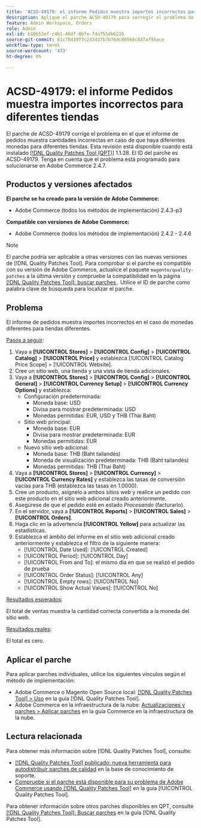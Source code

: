 ```yaml
---
title: 'ACSD-49179: el informe Pedidos muestra importes incorrectos para diferentes tiendas.'
description: Aplique el parche ACSD-49179 para corregir el problema de Adobe Commerce en el que el informe de pedidos muestra importes incorrectos en el caso de monedas diferentes para tiendas diferentes.
feature: Admin Workspace, Orders
role: Admin
exl-id: b10653ef-c4b1-40df-8bfe-7da755db621b
source-git-commit: 81c78439f7c243437b7b76dc80560c847af95ace
workflow-type: tm+mt
source-wordcount: '473'
ht-degree: 0%

---
```


# ACSD-49179: el informe Pedidos muestra importes incorrectos para diferentes tiendas

El parche de ACSD-49179 corrige el problema en el que el informe de pedidos muestra cantidades incorrectas en caso de que haya diferentes monedas para diferentes tiendas. Esta revisión está disponible cuando está instalado [[!DNL Quality Patches Tool (QPT)]](https://experienceleague.adobe.com/en/docs/commerce-knowledge-base/kb/announcements/commerce-announcements/magento-quality-patches-released-new-tool-to-self-serve-quality-patches) 1.1.28. El ID del parche es ACSD-49179. Tenga en cuenta que el problema está programado para solucionarse en Adobe Commerce 2.4.7.

## Productos y versiones afectados

**El parche se ha creado para la versión de Adobe Commerce:**

* Adobe Commerce (todos los métodos de implementación) 2.4.3-p3

**Compatible con versiones de Adobe Commerce:**

* Adobe Commerce (todos los métodos de implementación) 2.4.2 - 2.4.6

>[!NOTE]
>
>El parche podría ser aplicable a otras versiones con las nuevas versiones de [!DNL Quality Patches Tool]. Para comprobar si el parche es compatible con su versión de Adobe Commerce, actualice el paquete `magento/quality-patches` a la última versión y compruebe la compatibilidad en la página [[!DNL Quality Patches Tool]: buscar parches ](https://experienceleague.adobe.com/tools/commerce-quality-patches/index.html). Utilice el ID de parche como palabra clave de búsqueda para localizar el parche.

## Problema

El informe de pedidos muestra importes incorrectos en el caso de monedas diferentes para tiendas diferentes.

<u>Pasos a seguir</u>:

1. Vaya a **[!UICONTROL Stores]** > **[!UICONTROL Config]** > **[!UICONTROL Catalog]** > **[!UICONTROL Price]** y establezca [!UICONTROL Catalog Price Scope] = [!UICONTROL Website].
1. Cree un sitio web, una tienda y una vista de tienda adicionales.
1. Vaya a **[!UICONTROL Stores]** > **[!UICONTROL Config]** > **[!UICONTROL General]** > **[!UICONTROL Currency Setup]** > **[!UICONTROL Currency Options]** y establezca:
   * Configuración predeterminada:
      * Moneda base: USD
      * Divisa para mostrar predeterminada: USD
      * Monedas permitidas: EUR, USD y THB (Thai Baht)
   * Sitio web principal:
      * Moneda base: EUR
      * Divisa para mostrar predeterminada: EUR
      * Monedas permitidas: EUR
   * Nuevo sitio web adicional:
      * Moneda base: THB (Baht tailandés)
      * Moneda de visualización predeterminada: THB (Baht tailandés)
      * Monedas permitidas: THB (Thai Baht)
1. Vaya a **[!UICONTROL Stores]** > **[!UICONTROL Currency]** > **[!UICONTROL Currency Rates]** y establezca las tasas de conversión vacías para THB (establezca las tasas en 1.0000).
1. Cree un producto, asígnelo a ambos sitios web y realice un pedido con este producto en el sitio web adicional creado anteriormente.
1. Asegúrese de que el pedido esté en estado *Procesando* (facturarlo).
1. En el servidor, vaya a **[!UICONTROL Reports]** > **[!UICONTROL Sales]** > **[!UICONTROL Orders]**.
1. Haga clic en la advertencia **[!UICONTROL Yellow]** para actualizar las estadísticas.
1. Establezca el ámbito del informe en el sitio web adicional creado anteriormente y establezca el filtro de la siguiente manera:
   * [!UICONTROL Date Used]: [!UICONTROL Created]
   * [!UICONTROL Period]: [!UICONTROL Day]
   * [!UICONTROL From and To]: el mismo día en que se realizó el pedido de prueba
   * [!UICONTROL Order Status]: [!UICONTROL Any]
   * [!UICONTROL Empty rows]: [!UICONTROL No]
   * [!UICONTROL Show Actual Values]: [!UICONTROL No]

<u>Resultados esperados</u>:

El total de ventas muestra la cantidad correcta convertida a la moneda del sitio web.

<u>Resultados reales</u>:

El total es cero.

## Aplicar el parche

Para aplicar parches individuales, utilice los siguientes vínculos según el método de implementación:

* Adobe Commerce o Magento Open Source local: [[!DNL Quality Patches Tool] > Uso](/help/tools/quality-patches-tool/usage.md) en la guía [!DNL Quality Patches Tool].
* Adobe Commerce en la infraestructura de la nube: [Actualizaciones y parches > Aplicar parches](https://experienceleague.adobe.com/docs/commerce-cloud-service/user-guide/develop/upgrade/apply-patches.html) en la guía Commerce en la infraestructura de la nube.

## Lectura relacionada

Para obtener más información sobre [!DNL Quality Patches Tool], consulte:

* [[!DNL Quality Patches Tool] publicado: nueva herramienta para autodistribuir parches de calidad](https://experienceleague.adobe.com/en/docs/commerce-knowledge-base/kb/announcements/commerce-announcements/magento-quality-patches-released-new-tool-to-self-serve-quality-patches) en la base de conocimiento de soporte.
* [Compruebe si el parche está disponible para su problema de Adobe Commerce usando [!DNL Quality Patches Tool]](/help/tools/quality-patches-tool/patches-available-in-qpt/check-patch-for-magento-issue-with-magento-quality-patches.md) en la guía [!UICONTROL Quality Patches Tool].


Para obtener información sobre otros parches disponibles en QPT, consulte [[!DNL Quality Patches Tool]: Buscar parches](https://experienceleague.adobe.com/tools/commerce-quality-patches/index.html) en la guía [!DNL Quality Patches Tool].
